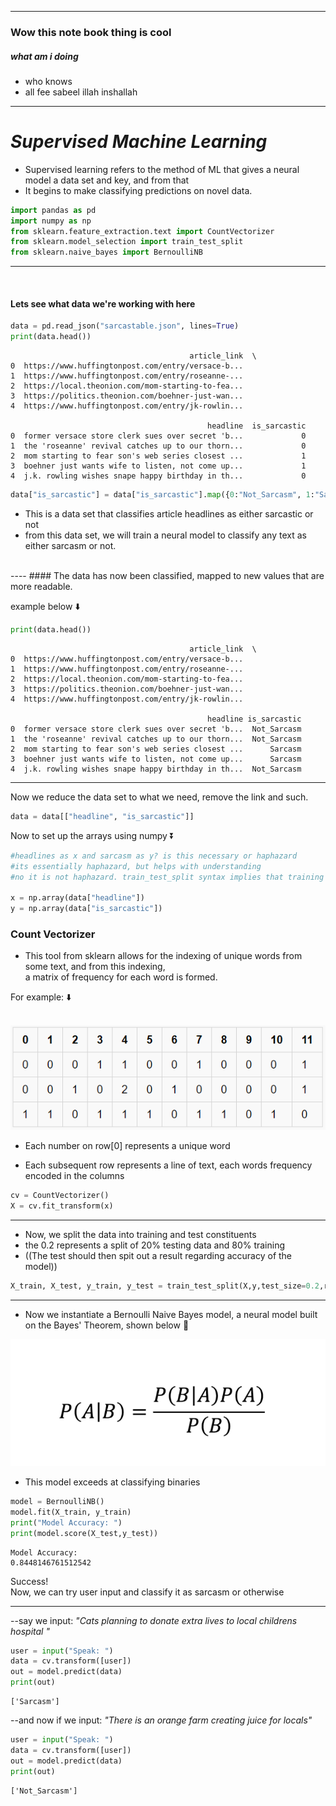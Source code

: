 -----------
### Wow this note book thing is cool

##### what am i doing <br>

- who knows
- all fee sabeel illah inshallah


--------



# *Supervised Machine Learning*


- Supervised learning refers to the method of ML that gives a neural model a data set and key, and from that <br>
- It begins to make classifying predictions on novel data.



```python
import pandas as pd
import numpy as np 
from sklearn.feature_extraction.text import CountVectorizer
from sklearn.model_selection import train_test_split
from sklearn.naive_bayes import BernoulliNB
```

----
<br>

#### Lets see what data we're working with here


```python
data = pd.read_json("sarcastable.json", lines=True)
print(data.head())
```

                                            article_link  \
    0  https://www.huffingtonpost.com/entry/versace-b...   
    1  https://www.huffingtonpost.com/entry/roseanne-...   
    2  https://local.theonion.com/mom-starting-to-fea...   
    3  https://politics.theonion.com/boehner-just-wan...   
    4  https://www.huffingtonpost.com/entry/jk-rowlin...   
    
                                                headline  is_sarcastic  
    0  former versace store clerk sues over secret 'b...             0  
    1  the 'roseanne' revival catches up to our thorn...             0  
    2  mom starting to fear son's web series closest ...             1  
    3  boehner just wants wife to listen, not come up...             1  
    4  j.k. rowling wishes snape happy birthday in th...             0  
    


```python
data["is_sarcastic"] = data["is_sarcastic"].map({0:"Not_Sarcasm", 1:"Sarcasm"})
```

- This is a data set that classifies article headlines as either sarcastic or not
- from this data set, we will train a neural model to classify any text as either sarcasm or not.
<br>
----
#### The data has now been classified, mapped to new values that are more readable.

 example below ⬇️
 


```python
print(data.head())
```

                                            article_link  \
    0  https://www.huffingtonpost.com/entry/versace-b...   
    1  https://www.huffingtonpost.com/entry/roseanne-...   
    2  https://local.theonion.com/mom-starting-to-fea...   
    3  https://politics.theonion.com/boehner-just-wan...   
    4  https://www.huffingtonpost.com/entry/jk-rowlin...   
    
                                                headline is_sarcastic  
    0  former versace store clerk sues over secret 'b...  Not_Sarcasm  
    1  the 'roseanne' revival catches up to our thorn...  Not_Sarcasm  
    2  mom starting to fear son's web series closest ...      Sarcasm  
    3  boehner just wants wife to listen, not come up...      Sarcasm  
    4  j.k. rowling wishes snape happy birthday in th...  Not_Sarcasm  
    

-----
Now we reduce the data set to what we need, remove the link and such. 


```python
data = data[["headline", "is_sarcastic"]]
```

Now to set up the arrays using numpy ⏬


```python
#headlines as x and sarcasm as y? is this necessary or haphazard
#its essentially haphazard, but helps with understanding
#no it is not haphazard. train_test_split syntax implies that training data is X and feedback is y

x = np.array(data["headline"])
y = np.array(data["is_sarcastic"])
```

### Count Vectorizer 

- This tool from sklearn allows for the indexing of unique words from some text, and from this indexing,<br>
 a matrix of frequency for each word is formed. 
 
 For example: ⬇️<br><br>


![picture 1](images/c633941a95c2c61ca9ffa09586da1448f0741266a0df5e6a8614b4c3ae4ade0d.png)  <br>

- Each number on row[0] represents a unique word <br>

- Each subsequent row represents a line of text, each words frequency encoded in the columns

 



```python
cv = CountVectorizer()
X = cv.fit_transform(x)
```

----
- Now, we split the data into training and test constituents
- the 0.2 represents a split of 20% testing data and 80% training
- ((The test should then spit out a result regarding accuracy of the model))
  


```python
X_train, X_test, y_train, y_test = train_test_split(X,y,test_size=0.2,random_state=42)   

```

----
- Now we instantiate a Bernoulli Naive Bayes model, a neural model built on the Bayes' Theorem, shown below 🔽 <br>
  
![picture 4](images/0bb3a920cd4565ba5cbc511cbf9ca52b8bba15e62ade6a563a54d3c768d8dcc7.png)  

- This model exceeds at classifying binaries


```python
model = BernoulliNB()
model.fit(X_train, y_train)
print("Model Accuracy: ")
print(model.score(X_test,y_test))
```

    Model Accuracy: 
    0.8448146761512542
    

Success!<br>
Now, we can try user input and classify it as sarcasm or otherwise<br>
- - - - - - - -
--say we input: *"Cats planning to donate extra lives to local childrens hospital "*



```python
user = input("Speak: ")
data = cv.transform([user])
out = model.predict(data)
print(out)

```

    ['Sarcasm']
    

--and now if we input: *"There is an orange farm creating juice for locals"*



```python
user = input("Speak: ")
data = cv.transform([user])
out = model.predict(data)
print(out)

```

    ['Not_Sarcasm']
    

    
